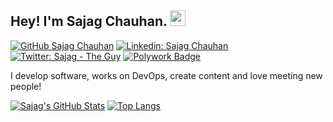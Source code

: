 ## Hey! I'm Sajag Chauhan. <img src="https://media.giphy.com/media/hvRJCLFzcasrR4ia7z/giphy.gif" width="25px">

[![GitHub Sajag Chauhan](https://img.shields.io/github/followers/SajagChauhan?label=follow&style=social)](https://github.com/SajagChauhan)
[![Linkedin: Sajag Chauhan](https://img.shields.io/badge/-Sajag%20Chauhan-blue?style=flat-square&logo=Linkedin&logoColor=white&link=https://www.linkedin.com/in/sajagchauhan/)](https://www.linkedin.com/in/sajagchauhan/)
[![Twitter: Sajag - The Guy](https://img.shields.io/twitter/follow/SajagChauhan?style=social)](https://twitter.com/SajagChauhan)
[![Polywork Badge](https://img.shields.io/badge/-khushbooverma-orange?style=flat-square&logo=polywork&logoColor=black&link=http://polywork.com/khushbooverma)](http://polywork.com/khushbooverma)
  
I develop software, works on DevOps, create content and love meeting new people!


[![Sajag's GitHub Stats](https://github-readme-stats.vercel.app/api?username=SajagChauhan&hide=issues&count_private=true&show_icons=true&theme=calm)](https://github.com/SajagChauhan/github-readme-stats)
[![Top Langs](https://github-readme-stats.vercel.app/api/top-langs/?username=SajagChauhan&layout=compact&theme=calm)](https://github.com/SajagChauhan/github-readme-stats)




<!--
**SajagChauhan/SajagChauhan** is a ✨ _special_ ✨ repository because its `README.md` (this file) appears on your GitHub profile.

Here are some ideas to get you started:

- 🔭 I’m currently working on ...
- 🌱 I’m currently learning ...
- 👯 I’m looking to collaborate on ...
- 🤔 I’m looking for help with ...
- 💬 Ask me about ...
- 📫 How to reach me: ...
- 😄 Pronouns: ...
- ⚡ Fun fact: ...
-->
